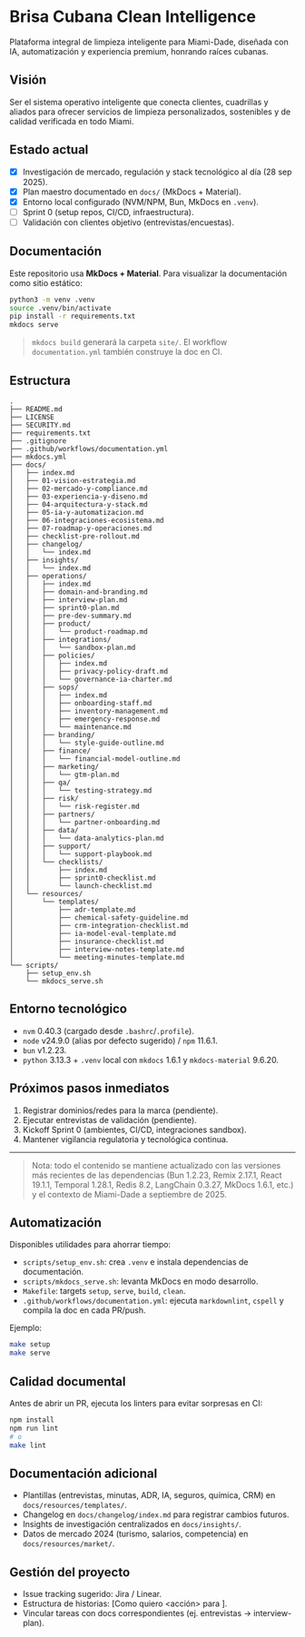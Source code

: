 # Brisa Cubana Clean Intelligence

Plataforma integral de limpieza inteligente para Miami-Dade, diseñada con IA, automatización y experiencia premium, honrando raíces cubanas.

## Visión

Ser el sistema operativo inteligente que conecta clientes, cuadrillas y aliados para ofrecer servicios de limpieza personalizados, sostenibles y de calidad verificada en todo Miami.

## Estado actual

- [x] Investigación de mercado, regulación y stack tecnológico al día (28 sep 2025).
- [x] Plan maestro documentado en `docs/` (MkDocs + Material).
- [x] Entorno local configurado (NVM/NPM, Bun, MkDocs en `.venv`).
- [ ] Sprint 0 (setup repos, CI/CD, infraestructura).
- [ ] Validación con clientes objetivo (entrevistas/encuestas).

## Documentación

Este repositorio usa **MkDocs + Material**. Para visualizar la documentación como sitio estático:

```bash
python3 -m venv .venv
source .venv/bin/activate
pip install -r requirements.txt
mkdocs serve
```

> `mkdocs build` generará la carpeta `site/`. El workflow `documentation.yml` también construye la doc en CI.

## Estructura

```
.
├── README.md
├── LICENSE
├── SECURITY.md
├── requirements.txt
├── .gitignore
├── .github/workflows/documentation.yml
├── mkdocs.yml
├── docs/
│   ├── index.md
│   ├── 01-vision-estrategia.md
│   ├── 02-mercado-y-compliance.md
│   ├── 03-experiencia-y-diseno.md
│   ├── 04-arquitectura-y-stack.md
│   ├── 05-ia-y-automatizacion.md
│   ├── 06-integraciones-ecosistema.md
│   ├── 07-roadmap-y-operaciones.md
│   ├── checklist-pre-rollout.md
│   ├── changelog/
│   │   └── index.md
│   ├── insights/
│   │   └── index.md
│   ├── operations/
│   │   ├── index.md
│   │   ├── domain-and-branding.md
│   │   ├── interview-plan.md
│   │   ├── sprint0-plan.md
│   │   ├── pre-dev-summary.md
│   │   ├── product/
│   │   │   └── product-roadmap.md
│   │   ├── integrations/
│   │   │   └── sandbox-plan.md
│   │   ├── policies/
│   │   │   ├── index.md
│   │   │   ├── privacy-policy-draft.md
│   │   │   └── governance-ia-charter.md
│   │   ├── sops/
│   │   │   ├── index.md
│   │   │   ├── onboarding-staff.md
│   │   │   ├── inventory-management.md
│   │   │   ├── emergency-response.md
│   │   │   └── maintenance.md
│   │   ├── branding/
│   │   │   └── style-guide-outline.md
│   │   ├── finance/
│   │   │   └── financial-model-outline.md
│   │   ├── marketing/
│   │   │   └── gtm-plan.md
│   │   ├── qa/
│   │   │   └── testing-strategy.md
│   │   ├── risk/
│   │   │   └── risk-register.md
│   │   ├── partners/
│   │   │   └── partner-onboarding.md
│   │   ├── data/
│   │   │   └── data-analytics-plan.md
│   │   ├── support/
│   │   │   └── support-playbook.md
│   │   └── checklists/
│   │       ├── index.md
│   │       ├── sprint0-checklist.md
│   │       └── launch-checklist.md
│   └── resources/
│       └── templates/
│           ├── adr-template.md
│           ├── chemical-safety-guideline.md
│           ├── crm-integration-checklist.md
│           ├── ia-model-eval-template.md
│           ├── insurance-checklist.md
│           ├── interview-notes-template.md
│           └── meeting-minutes-template.md
└── scripts/
    ├── setup_env.sh
    └── mkdocs_serve.sh
```

## Entorno tecnológico

- `nvm` 0.40.3 (cargado desde `.bashrc`/`.profile`).
- `node` v24.9.0 (alias por defecto sugerido) / `npm` 11.6.1.
- `bun` v1.2.23.
- `python` 3.13.3 + `.venv` local con `mkdocs` 1.6.1 y `mkdocs-material` 9.6.20.

## Próximos pasos inmediatos

1. Registrar dominios/redes para la marca (pendiente).
2. Ejecutar entrevistas de validación (pendiente).
3. Kickoff Sprint 0 (ambientes, CI/CD, integraciones sandbox).
4. Mantener vigilancia regulatoria y tecnológica continua.

---

> Nota: todo el contenido se mantiene actualizado con las versiones más recientes de las dependencias (Bun 1.2.23, Remix 2.17.1, React 19.1.1, Temporal 1.28.1, Redis 8.2, LangChain 0.3.27, MkDocs 1.6.1, etc.) y el contexto de Miami-Dade a septiembre de 2025.


## Automatización

Disponibles utilidades para ahorrar tiempo:

- `scripts/setup_env.sh`: crea `.venv` e instala dependencias de documentación.
- `scripts/mkdocs_serve.sh`: levanta MkDocs en modo desarrollo.
- `Makefile`: targets `setup`, `serve`, `build`, `clean`.
- `.github/workflows/documentation.yml`: ejecuta `markdownlint`, `cspell` y compila la doc en cada PR/push.

Ejemplo:

```bash
make setup
make serve
```


## Calidad documental

Antes de abrir un PR, ejecuta los linters para evitar sorpresas en CI:

```bash
npm install
npm run lint
# o
make lint
```


## Documentación adicional

- Plantillas (entrevistas, minutas, ADR, IA, seguros, química, CRM) en `docs/resources/templates/`.
- Changelog en `docs/changelog/index.md` para registrar cambios futuros.
- Insights de investigación centralizados en `docs/insights/`.
- Datos de mercado 2024 (turismo, salarios, competencia) en `docs/resources/market/`.


## Gestión del proyecto

- Issue tracking sugerido: Jira / Linear.
- Estructura de historias: [Como <rol> quiero <acción> para <beneficio>].
- Vincular tareas con docs correspondientes (ej. entrevistas → interview-plan).
